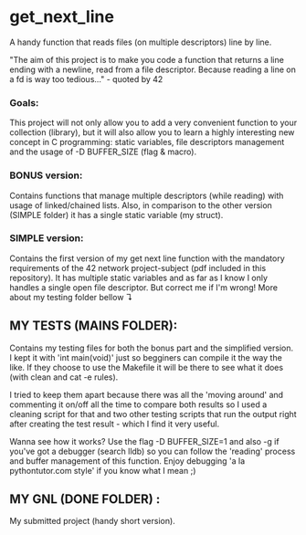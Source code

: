 # get\_next\_line
A handy function that reads files (on multiple descriptors) line by line.


"The aim of this project is to make you code a function that returns a line ending with a newline, read from a file descriptor. Because reading a line on a fd is way too tedious..." - quoted by 42


### Goals:

This project will not only allow you to add a very convenient function to your collection (library), but it will also allow you to learn a highly interesting new concept in C programming: static variables, file descriptors management and the usage of -D BUFFER\_SIZE (flag & macro).


### BONUS version:

Contains functions that manage multiple descriptors (while reading) with usage of linked/chained lists. Also, in comparison to the other version (SIMPLE folder) it has a single static variable (my struct).


### SIMPLE version:

Contains the first version of my get next line function with the mandatory requirements of the 42 network project-subject (pdf included in this repository). It has multiple static variables and as far as I know I only handles a single open file descriptor. But correct me if I'm wrong! More about my testing folder bellow ↴

## MY TESTS (MAINS FOLDER):

Contains my testing files for both the bonus part and the simplified version. I kept it with 'int main(void)' just so begginers can compile it the way the like. If they choose to use the Makefile it will be there to see what it does (with clean and cat -e rules).

I tried to keep them apart because there was all the 'moving around' and commenting it on/off all the time to compare both results so I used a cleaning script for that and two other testing scripts that run the output right after creating the test result - which I find it very useful.

Wanna see how it works? Use the flag -D BUFFER\_SIZE=1 and also -g if you've got a debugger (search lldb) so you can follow the 'reading' process and buffer management of this function. Enjoy debugging 'a la pythontutor.com style' if you know what I mean ;)

## MY GNL (DONE FOLDER) :

My submitted project (handy short version).
